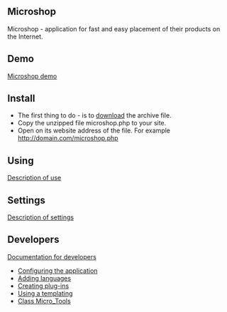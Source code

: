 ## Microshop

Microshop - application for fast and easy placement of their products on the Internet.

## Demo

[Microshop demo](http://microshop.by/demo)

## Install

- The first thing to do - is to [download](https://github.com/shinji00/microshop/archive/master.zip) the archive file.
- Copy the unzipped file microshop.php to your site.
- Open on its website address of the file. For example http://domain.com/microshop.php

## Using
[Description of use](http://microshop.by/docs/using/)

## Settings
[Description of settings](http://microshop.by/docs/settings/)

## Developers
[Documentation for developers](http://microshop.by/docs/developers/)

- [Configuring the application](http://microshop.by/docs/developers/#settings)
- [Adding languages](http://microshop.by/docs/developers/#add-languages)
- [Creating plug-ins](http://microshop.by/docs/developers/#create-plugins)
- [Using a templating](http://microshop.by/docs/developers/#templater-using)
- [Class Micro_Tools](http://microshop.by/docs/developers/#class-tools)